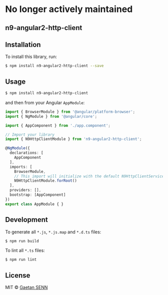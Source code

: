 # No longer actively maintained

## n9-angular2-http-client

## Installation

To install this library, run:

```bash
$ npm install n9-angular2-http-client --save
```

## Usage

```bash
$ npm install n9-angular2-http-client
```

and then from your Angular `AppModule`:

```typescript
import { BrowserModule } from '@angular/platform-browser';
import { NgModule } from '@angular/core';

import { AppComponent } from './app.component';

// Import your library
import { N9HttpClientModule } from 'n9-angular2-http-client';

@NgModule({
  declarations: [
    AppComponent
  ],
  imports: [
    BrowserModule,
    // This import will initialize with the default N9HttpClientService but you can also inject OpaqueToken[] to inject multiple instances
    N9HttpClientModule.forRoot()
  ],
  providers: [],
  bootstrap: [AppComponent]
})
export class AppModule { }
```
## Development

To generate all `*.js`, `*.js.map` and `*.d.ts` files:

```bash
$ npm run build
```

To lint all `*.ts` files:

```bash
$ npm run lint
```

## License

MIT © [Gaetan SENN](mailto:gaetan.senn@gmail.com)
